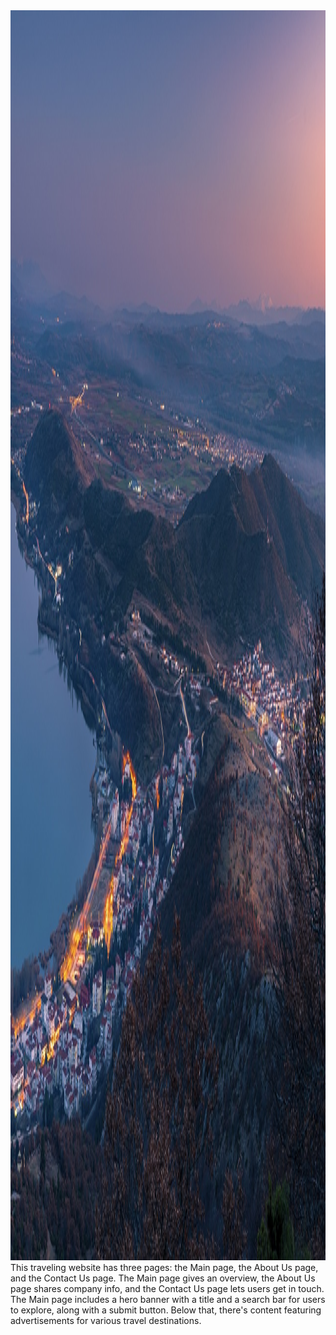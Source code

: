 <img src="./src/img/main-page-her-banner.jpg" style="height: 50vh; width: 100%; background-size: cover;">
This traveling website has three pages: the Main page, the About Us page, and the Contact Us page. The Main page gives an overview, the About Us page shares company info, and the Contact Us page lets users get in touch.
<br>
The Main page includes a hero banner with a title and a search bar for users to explore, along with a submit button. Below that, there's content featuring advertisements for various travel destinations.
